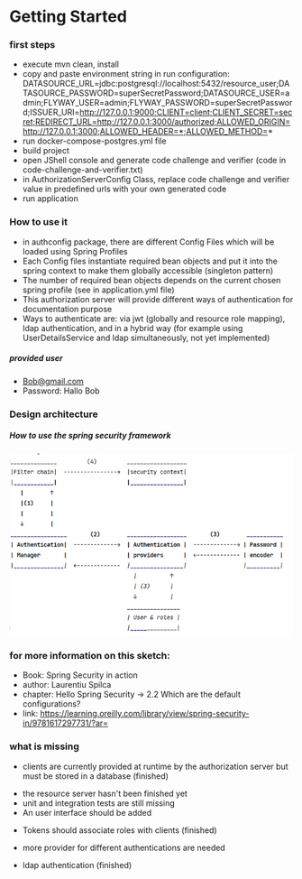 # Getting Started

### first steps

* execute mvn clean, install
* copy and paste environment string in run configuration:
  DATASOURCE_URL=jdbc:postgresql://localhost:5432/resource_user;DATASOURCE_PASSWORD=superSecretPassword;DATASOURCE_USER=admin;FLYWAY_USER=admin;FLYWAY_PASSWORD=superSecretPassword;ISSUER_URI=http://127.0.0.1:9000;CLIENT=client;CLIENT_SECRET=secret;REDIRECT_URL=http://127.0.0.1:3000/authorized;ALLOWED_ORIGIN=http://127.0.0.1:3000;ALLOWED_HEADER=*;ALLOWED_METHOD=*
* run docker-compose-postgres.yml file
* build project
* open JShell console and generate code challenge and verifier (code in code-challenge-and-verifier.txt)
* in AuthorizationServerConfig Class, replace code challenge and verifier value in predefined urls with your own generated code
* run application

### How to use it
* in authconfig package, there are different Config Files which will be loaded using Spring Profiles
* Each Config files instantiate required bean objects and put it into the spring context to make them globally accessible (singleton pattern) 
* The number of required bean objects depends on the current chosen spring profile (see in application.yml file)
* This authorization server will provide different ways of authentication for documentation purpose
* Ways to authenticate are: via jwt (globally and resource role mapping), ldap authentication, 
and in a hybrid way (for example using UserDetailsService and ldap simultaneously, not yet implemented)

##### provided user 
* Bob@gmail.com
* Password: Hallo Bob

### Design architecture 
##### How to use the spring security framework


![img.png](img.png)


### for more information on this sketch:
* Book: Spring Security in action
* author: Laurentiu Spilca 
* chapter: Hello Spring Security -> 2.2 Which are the default configurations?
* link: https://learning.oreilly.com/library/view/spring-security-in/9781617297731/?ar=

### what is missing 

+ clients are currently provided at runtime by the authorization server but  
 must be stored in a database (finished)
* the resource server hasn't been finished yet
* unit and integration tests are still missing
* An user interface should be added
+ Tokens should associate roles with clients (finished)
* more provider for different authentications are needed
+ ldap authentication (finished)

###



                                    